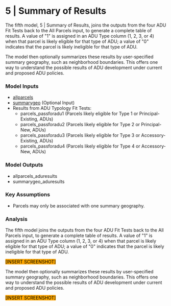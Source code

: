 # 5 | Summary of Results

The fifth model, 5 | Summary of Results, joins the outputs from the four ADU Fit Tests back to the All Parcels input, to generate a complete table of results. A value of "1" is assigned in an ADU Type column (1, 2, 3, or 4) when that parcel is likely eligible for that type of ADU; a value of "0" indicates that the parcel is likely ineligible for that type of ADU.&#x20;

The model then optionally summarizes these results by user-specified summary geography, such as neighborhood boundaries. This offers one way to understand the possible results of ADU development under current and proposed ADU policies.

### Model Inputs

* [allparcels](../analysis-preparation/spatial-inputs/1-3.-all-parcels.md)
* [summarygeo](../preparation/spatial-inputs/5-1.-summary-geography.md) (Optional Input)
* Results from ADU Typology Fit Tests:
  * parcels\_passforadu1 (Parcels likely eligible for Type 1 or Principal-Existing, ADUs)&#x20;
  * parcels\_passforadu2 (Parcels likely eligible for Type 2 or Principal-New, ADUs)&#x20;
  * parcels\_passforadu3 (Parcels likely eligible for Type 3 or Accessory-Existing, ADUs)&#x20;
  * parcels\_passforadu4 (Parcels likely eligible for Type 4 or Accessory-New, ADUs)&#x20;

### Model Outputs

* allparcels\_aduresults
* summarygeo\_aduresults

### Key Assumptions

* Parcels may only be associated with one summary geography.

### Analysis

The fifth model joins the outputs from the four ADU Fit Tests back to the All Parcels input, to generate a complete table of results. A value of "1" is assigned in an ADU Type column (1, 2, 3, or 4) when that parcel is likely eligible for that type of ADU; a value of "0" indicates that the parcel is likely ineligible for that type of ADU.&#x20;

<mark style="background-color:orange;">\[INSERT SCREENSHOT]</mark>

The model then optionally summarizes these results by user-specified summary geography, such as neighborhood boundaries. This offers one way to understand the possible results of ADU development under current and proposed ADU policies.

<mark style="background-color:orange;">\[INSERT SCREENSHOT]</mark>

